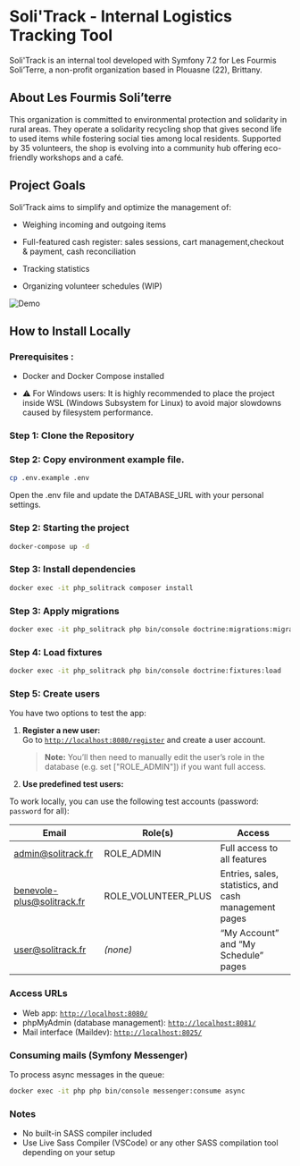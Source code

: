 # Soli'Track - Internal Logistics Tracking Tool

Soli'Track is an internal tool developed with Symfony 7.2 for Les Fourmis Soli’Terre, a non-profit organization based in Plouasne (22), Brittany.

## About Les Fourmis Soli’terre

This organization is committed to environmental protection and solidarity in rural areas. They operate a solidarity recycling shop that gives second life to used items while fostering social ties among local residents. Supported by 35 volunteers, the shop is evolving into a community hub offering eco-friendly workshops and a café.

## Project Goals

Soli’Track aims to simplify and optimize the management of:

- Weighing incoming and outgoing items

- Full-featured cash register: sales sessions, cart management,checkout & payment, cash reconciliation

- Tracking statistics

- Organizing volunteer schedules (WIP)

![Demo](https://ann.nl.tab.digital/s/KCKobgTMDCLLd4a)

## How to Install Locally

### Prerequisites :

- Docker and Docker Compose installed

- ⚠️ For Windows users:
  It is highly recommended to place the project inside WSL (Windows Subsystem for Linux) to avoid major slowdowns caused by filesystem performance.

### Step 1: Clone the Repository

### Step 2: Copy environment example file.

```bash
cp .env.example .env
```

Open the .env file and update the DATABASE_URL with your personal settings.

### Step 2: Starting the project

```bash
docker-compose up -d
```

### Step 3: Install dependencies

```bash
docker exec -it php_solitrack composer install
```

### Step 3: Apply migrations

```bash
docker exec -it php_solitrack php bin/console doctrine:migrations:migrate
```

### Step 4: Load fixtures

```bash
docker exec -it php_solitrack php bin/console doctrine:fixtures:load
```

### Step 5: Create users

You have two options to test the app:

1. **Register a new user:**  
   Go to [`http://localhost:8080/register`](http://localhost:8080/register) and create a user account.

   > **Note:** You’ll then need to manually edit the user’s role in the database (e.g. set ["ROLE_ADMIN"]) if you want full access.

2. **Use predefined test users:**

To work locally, you can use the following test accounts (password: `password` for all):

| Email                      | Role(s)             | Access                                                |
| -------------------------- | ------------------- | ----------------------------------------------------- |
| admin@solitrack.fr         | ROLE_ADMIN          | Full access to all features                           |
| benevole-plus@solitrack.fr | ROLE_VOLUNTEER_PLUS | Entries, sales, statistics, and cash management pages |
| user@solitrack.fr          | _(none)_            | “My Account” and “My Schedule” pages                  |

### Access URLs

- Web app: [`http://localhost:8080/`](http://localhost:8080/)
- phpMyAdmin (database management): [`http://localhost:8081/`](http://localhost:8081/)
- Mail interface (Maildev): [`http://localhost:8025/`](http://localhost:8025/)

### Consuming mails (Symfony Messenger)

To process async messages in the queue:

```bash
docker exec -it php php bin/console messenger:consume async
```

### Notes

- No built-in SASS compiler included
- Use Live Sass Compiler (VSCode) or any other SASS compilation tool depending on your setup
